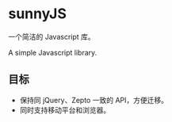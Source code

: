 # sunnyJS

一个简洁的 Javascript 库。

A simple Javascript library.

## 目标

- 保持同 jQuery、Zepto 一致的 API，方便迁移。
- 同时支持移动平台和浏览器。
